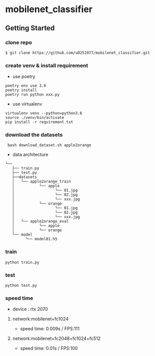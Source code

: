# mobilenet_classifier

## Getting Started

### clone repo
`$ git clone https://github.com/u0251077/mobilenet_classifier.git`

### create venv & install requirement
- use poetry
```
poetry env use 3.6
poetry install
poetry run python xxx.py
```

- use virtualenv
```
virtualenv venv --python=python3.6
source ./venv/bin/activate
pip install -r requirement.txt
```

### download the datasets
` bash download_dataset.sh apple2orange`

- data architecture
```
└──          
   ├── train.py
   ├── test.py
   ├──datasets
   │   └── apple2orange_train
   │           └── apple
   │                  └── 01.jpg
   │                  └── 02.jpg
   │                  └── xxx.jpg
   │           └── orange
   │                  └── 01.jpg
   │                  └── 02.jpg
   │                  └── xxx.jpg
   │   └── apple2orange_eval
   │           └── apple
   │           └── orange
   └── model
         └── model01.h5
```
### train
`python train.py`

### test 
`python test.py`

### speed time
- device : rtx 2070 

1. network:mobilenet+fc1024
   - speed time: 0.009s / FPS:111

2. network:mobilenet+fc2048+fc1024+fc512
   - speed time: 0.01s / FPS:100




